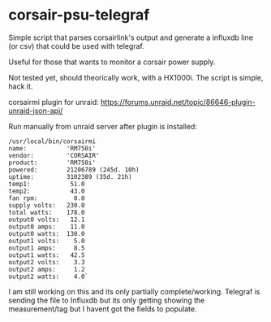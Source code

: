 # corsair-psu-telegraf

Simple script that parses corsairlink's output and generate a influxdb line (or csv) that could be used with telegraf.

Useful for those that wants to monitor a corsair power supply.

Not tested yet, should theorically work, with a HX1000i. The script is simple, hack it.

corsairmi plugin for unraid: https://forums.unraid.net/topic/86646-plugin-unraid-json-api/

Run manually from unraid server after plugin is installed: 

```console
/usr/local/bin/corsairmi
name:           'RM750i'
vendor:         'CORSAIR'
product:        'RM750i'
powered:        21206789 (245d. 10h)
uptime:         3102389 (35d. 21h)
temp1:           51.0
temp2:           43.0
fan rpm:          0.0
supply volts:   230.0
total watts:    178.0
output0 volts:   12.1
output0 amps:    11.0
output0 watts:  130.0
output1 volts:    5.0
output1 amps:     8.5
output1 watts:   42.5
output2 volts:    3.3
output2 amps:     1.2
output2 watts:    4.0`
```

I am still working on this and its only partially complete/working. Telegraf is sending the file to Influxdb but its only getting showing the measurement/tag but I havent got the fields to populate. 
